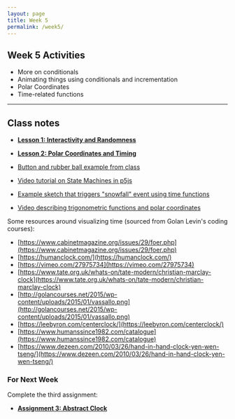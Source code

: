 ```yaml
---
layout: page
title: Week 5
permalink: /week5/
---
```


## Week 5 Activities

- More on conditionals
- Animating things using conditionals and incrementation
- Polar Coordinates
- Time-related functions
---

## Class notes

- **[Lesson 1: Interactivity and Randomness](https://openprocessing.org/sketch/2364169)**
- **[Lesson 2: Polar Coordinates and Timing](https://openprocessing.org/sketch/2364172)**

- [Button and rubber ball example from class](https://github.com/craigfahner/CC2025-cef9489/blob/main/week5a/sketch.js)

- [Video tutorial on State Machines in p5js](https://www.youtube.com/watch?v=yahxL_yAx18)
- [Example sketch that triggers "snowfall" event using time functions](https://openprocessing.org/sketch/2039300)
- [Video describing trigonometric functions and polar coordinates](https://youtu.be/znOBmOrtz_M)

Some resources around visualizing time (sourced from Golan Levin's coding courses):

 - [https://www.cabinetmagazine.org/issues/29/foer.php](https://www.cabinetmagazine.org/issues/29/foer.php)
 - [https://humanclock.com/](https://humanclock.com/)
 - [https://vimeo.com/27975734](https://vimeo.com/27975734)
 - [https://www.tate.org.uk/whats-on/tate-modern/christian-marclay-clock](https://www.tate.org.uk/whats-on/tate-modern/christian-marclay-clock)
 - [http://golancourses.net/2015/wp-content/uploads/2015/01/vassallo.png](http://golancourses.net/2015/wp-content/uploads/2015/01/vassallo.png)
 - [https://leebyron.com/centerclock/](https://leebyron.com/centerclock/)
 - [https://www.humanssince1982.com/catalogue](https://www.humanssince1982.com/catalogue)
 - [https://www.dezeen.com/2010/03/26/hand-in-hand-clock-yen-wen-tseng/](https://www.dezeen.com/2010/03/26/hand-in-hand-clock-yen-wen-tseng/)

### For Next Week

Complete the third assignment:

- **[Assignment 3: Abstract Clock](../assignment3/)**